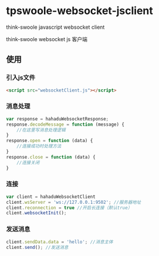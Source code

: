 # tpswoole-websocket-jsclient
think-swoole javascript websocket client

think-swoole websocket js 客户端

## 使用

### 引入js文件
```html
<script src="websocketClient.js"></script>
```
### 消息处理
```javascript
var response = hahaduWebsocketResponse;
response.decodeMessage = function (message) {
    //在这里写消息处理逻辑
}
response.open = function (data) {
    //连接成功时处理方法
}
response.close = function (data) {
    //连接关闭
}

```
### 连接
```javascript
var client = hahaduWebsocketClient
client.wsServer = 'ws://127.0.0.1:9502'; //服务器地址
client.reconnection = true //开启长连接（默认true）
client.websocketInit();
```
### 发送消息
```javascript
client.sendData.data = 'hello'; //消息主体
client.send(); //发送消息
```
